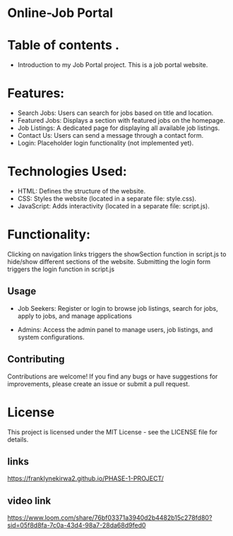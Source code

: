 # Online-Job Portal
# Table of contents .

* Introduction to my
Job Portal project.
This is a job portal website.

# Features:

*  Search Jobs: Users can search for jobs based on title and location.
*  Featured Jobs: Displays a section with featured jobs on the homepage.
*  Job Listings: A dedicated page for displaying all available job listings.
*  Contact Us: Users can send a message through a contact form.
*  Login: Placeholder login functionality (not implemented yet).

# Technologies Used:

*  HTML: Defines the structure of the website.
*  CSS: Styles the website (located in a separate file: style.css).
*  JavaScript: Adds interactivity (located in a separate file: script.js).
# Functionality:

Clicking on navigation links triggers the showSection function in script.js to hide/show different sections of the website.
Submitting the login form triggers the login function in script.js

##  Usage

*  Job Seekers: Register or login to browse job listings, search for jobs, apply to jobs, and manage applications

*  Admins: Access the admin panel to manage users, job listings, and system configurations.

##  Contributing

Contributions are welcome! If you find any bugs or have suggestions for improvements, please create an issue or submit a pull request.

#  License

This project is licensed under the MIT License - see the LICENSE file for details.

## links
https://franklynekirwa2.github.io/PHASE-1-PROJECT/

## video link
https://www.loom.com/share/76bf03371a3940d2b4482b15c278fd80?sid=05f8d8fa-7c0a-43d4-98a7-28da68d9fed0